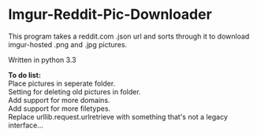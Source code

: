Imgur-Reddit-Pic-Downloader
===========================

This program takes a reddit.com .json url and sorts through it to download imgur-hosted .png and .jpg pictures. 


Written in python 3.3

<b>To do list:</b>  
Place pictures in seperate folder.  
   Setting for deleting old pictures in folder.  
Add support for more domains.  
Add support for more filetypes.  
Replace urllib.request.urlretrieve with something that's not a legacy interface...
